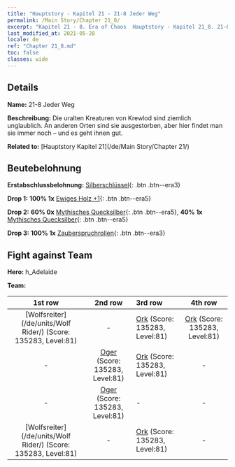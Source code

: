 ```yaml
---
title: "Hauptstory - Kapitel 21 - 21-8 Jeder Weg"
permalink: /Main Story/Chapter 21_8/
excerpt: "Kapitel 21 - 8. Era of Chaos  Hauptstory - Kapitel 21_8. 21-8 Jeder Weg"
last_modified_at: 2021-05-28
locale: de
ref: "Chapter 21_8.md"
toc: false
classes: wide
---
```


## Details

 **Name:** 21-8 Jeder Weg

 **Beschreibung:** Die uralten Kreaturen von Krewlod sind ziemlich unglaublich. An anderen Orten sind sie ausgestorben, aber hier findet man sie immer noch – und es geht ihnen gut.

 **Related to:** [Hauptstory Kapitel 21](/de/Main Story/Chapter 21/)

## Beutebelohnung

 **Erstabschlussbelohnung:** [Silberschlüssel](/ItemsDE/con_693/){: .btn .btn--era3}

 **Drop 1:** **100% 1x** [Ewiges Holz +1](/ItemsDE/mat_69/){: .btn .btn--era5}

 **Drop 2:** **60% 0x** [Mythisches Quecksilber](/ItemsDE/mat_63/){: .btn .btn--era5}, **40% 1x** [Mythisches Quecksilber](/ItemsDE/mat_63/){: .btn .btn--era5}

 **Drop 3:** **100% 1x** [Zauberspruchrollen](/ItemsDE/con_694/){: .btn .btn--era3}


## Fight against Team
 **Hero:** h_Adelaide

 **Team:**


  | 1st row | 2nd row | 3rd row | 4th row |
  |:----:|:----:|:----|:----:|
  | [Wolfsreiter](/de/units/Wolf Rider/) (Score: 135283, Level:81)  | - | [Ork](/de/units/Orc/) (Score: 135283, Level:81)  | [Ork](/de/units/Orc/) (Score: 135283, Level:81)  |
  | - | [Oger](/de/units/Ogre/) (Score: 135283, Level:81)  | [Ork](/de/units/Orc/) (Score: 135283, Level:81)  | - |
  | - | [Oger](/de/units/Ogre/) (Score: 135283, Level:81)  | - | - |
  | [Wolfsreiter](/de/units/Wolf Rider/) (Score: 135283, Level:81)  | - | [Ork](/de/units/Orc/) (Score: 135283, Level:81)  | - |


